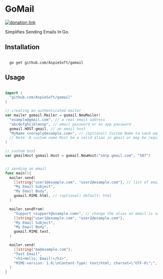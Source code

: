 # GoMail

[![donation link](https://img.shields.io/badge/buy%20me%20a%20coffee-square-blue)](https://buymeacoffee.aspiesoft.com)

Simplifies Sending Emails In Go.

## Installation

```shell script

  go get github.com/AspieSoft/gomail

```

## Usage

```go

import (
  "github.com/AspieSoft/gomail"
)

// creating an authenticated mailer
var mailer gomail.Mailer = gomail.NewMailer(
  "example@gmail.com", // a real email address
  "abcdefghijklmnop", // email password or an app password
  gomail.HOST.gmail, // an email host
  "MyName <noreply@example.com>", // (optional) Custom Name to send emails as by default
  // Note: A custom name Must be a valid alias in gmail or may be required with your host of choice
)

// custom host
var gmailHost gomail.Host = gomail.NewHost("smtp.gmail.com", "587")


// sending an email
func main(){
  mailer.send(
    []string{"user1@example.com", "user2@example.com"}, // list of emails to send to
    "My Email Subject",
    "My Email Body",
    gomail.MIME.html, // (optional) default: html
  )

  mailer.sendFrom(
    "Support <support@example.com>", // change the alias an email is sent from in place of the default
    []string{"user1@example.com", "user2@example.com"},
    "My Email Subject",
    "My Email Body",
    gomail.MIME.text,
  )

  mailer.send(
    []string{"me@example.com"},
    "Test Email",
    "<h1>Hello, Email!</h1>",
    "MIME-version: 1.0;\nContent-Type: text/html; charset=\"UTF-8\";",
  )
}

```
